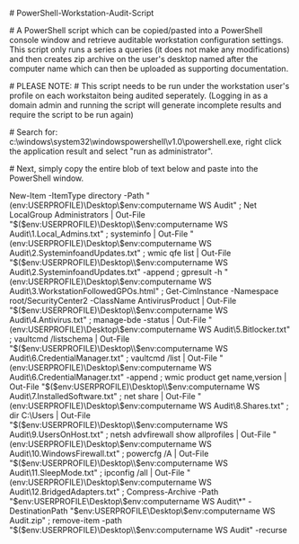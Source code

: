 \# PowerShell-Workstation-Audit-Script

\# A PowerShell script which can be copied/pasted into a PowerShell console window and retrieve auditable workstation configuration settings. This script only runs a series a queries (it does not make any modifications) and then creates zip archive on the user's desktop named after the computer name which can then be uploaded as supporting documentation.

\# PLEASE NOTE:
\# This script needs to be run under the workstation user's profile on each workstaiton being audited seperately. (Logging in as a domain admin and running the script will generate incomplete results and require the script to be run again)

\# Search for: c:\windows\system32\windowspowershell\v1.0\powershell.exe, right click the application result and select "run as administrator".

\# Next, simply copy the entire blob of text below and paste into the PowerShell window.

New-Item -ItemType directory -Path "$($env:USERPROFILE)\Desktop\\$env:computername WS Audit" ; Net LocalGroup Administrators | Out-File "$($env:USERPROFILE)\Desktop\\$env:computername WS Audit\1.Local_Admins.txt" ; systeminfo | Out-File "$($env:USERPROFILE)\Desktop\\$env:computername WS Audit\2.SysteminfoandUpdates.txt" ; wmic qfe list | Out-File "$($env:USERPROFILE)\Desktop\\$env:computername WS Audit\2.SysteminfoandUpdates.txt" -append ; gpresult -h "$($env:USERPROFILE)\Desktop\\$env:computername WS Audit\3.WorkstationFollowedGPOs.html" ; Get-CimInstance -Namespace root/SecurityCenter2 -ClassName AntivirusProduct | Out-File "$($env:USERPROFILE)\Desktop\\$env:computername WS Audit\4.Antivirus.txt" ; manage-bde -status | Out-File "$($env:USERPROFILE)\Desktop\\$env:computername WS Audit\5.Bitlocker.txt" ; vaultcmd /listschema | Out-File "$($env:USERPROFILE)\Desktop\\$env:computername WS Audit\6.CredentialManager.txt" ; vaultcmd /list | Out-File "$($env:USERPROFILE)\Desktop\\$env:computername WS Audit\6.CredentialManager.txt" -append ; wmic product get name,version | Out-File "$($env:USERPROFILE)\Desktop\\$env:computername WS Audit\7.InstalledSoftware.txt" ; net share | Out-File "$($env:USERPROFILE)\Desktop\\$env:computername WS Audit\8.Shares.txt" ; dir C:\Users | Out-File "$($env:USERPROFILE)\Desktop\\$env:computername WS Audit\9.UsersOnHost.txt" ; netsh advfirewall show allprofiles | Out-File "$($env:USERPROFILE)\Desktop\\$env:computername WS Audit\10.WindowsFirewall.txt" ; powercfg /A | Out-File "$($env:USERPROFILE)\Desktop\\$env:computername WS Audit\11.SleepMode.txt" ; ipconfig /all | Out-File "$($env:USERPROFILE)\Desktop\\$env:computername WS Audit\12.BridgedAdapters.txt" ; Compress-Archive -Path "$env:USERPROFILE\Desktop\\$env:computername WS Audit\*" -DestinationPath "$env:USERPROFILE\Desktop\\$env:computername WS Audit.zip" ; remove-item -path "$($env:USERPROFILE)\Desktop\\$env:computername WS Audit\" -recurse
